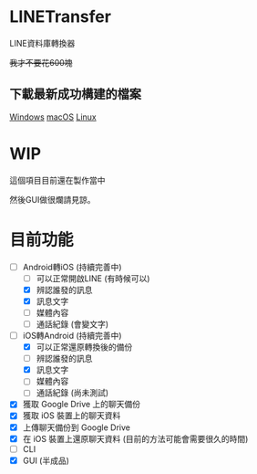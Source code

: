 # LINETransfer
LINE資料庫轉換器

~~我才不要花600塊~~
## 下載最新成功構建的檔案
[Windows](https://nightly.link/AvianJay/TaiwanBusFlet/workflows/build/main/taiwanbusflet-windows.zip)
[macOS](https://nightly.link/AvianJay/TaiwanBusFlet/workflows/build/main/taiwanbusflet-macos.zip)
[Linux](https://nightly.link/AvianJay/TaiwanBusFlet/workflows/build/main/taiwanbusflet-linux.zip)
# WIP
這個項目目前還在製作當中

然後GUI做很爛請見諒。
# 目前功能
 - [ ] Android轉iOS (持續完善中)
   - [ ] 可以正常開啟LINE (有時候可以)
   - [x] 辨認誰發的訊息
   - [x] 訊息文字
   - [ ] 媒體內容
   - [ ] 通話紀錄 (會變文字)
 - [ ] iOS轉Android (持續完善中)
   - [x] 可以正常還原轉換後的備份
   - [ ] 辨認誰發的訊息
   - [x] 訊息文字
   - [ ] 媒體內容
   - [ ] 通話紀錄 (尚未測試)
 - [x] 獲取 Google Drive 上的聊天備份
 - [x] 獲取 iOS 裝置上的聊天資料
 - [x] 上傳聊天備份到 Google Drive
 - [x] 在 iOS 裝置上還原聊天資料 (目前的方法可能會需要很久的時間)
 - [ ] CLI
 - [x] GUI (半成品)
